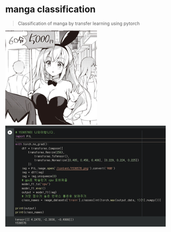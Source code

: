 # manga classification

> Classification of manga by transfer learning using pytorch

![1536576](img/1536576.png)
![1536576-validte](img/1536575-validate.png)
